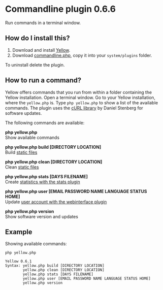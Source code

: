 Commandline plugin 0.6.6
========================
Run commands in a terminal window.

How do I install this?
----------------------
1. Download and install [Yellow](https://github.com/datenstrom/yellow/).  
2. Download [commandline.php](commandline.php?raw=true), copy it into your `system/plugins` folder.  

To uninstall delete the plugin.

How to run a command?
---------------------
Yellow offers commands that you run from within a folder containing the Yellow installation. Open a terminal window.  Go to your Yellow installation, where the `yellow.php` is. Type `php yellow.php` to show a list of the available commands. The plugin uses the [cURL library](https://github.com/bagder/curl) by Daniel Stenberg for software updates.

The following commands are available:

**php yellow.php**  
Show available commands

**php yellow.php build [DIRECTORY LOCATION]**  
Build [static files](http://developers.datenstrom.se/help/web-server-configuration#static-website)

**php yellow.php clean [DIRECTORY LOCATION]**  
Clean [static files](http://developers.datenstrom.se/help/web-server-configuration#static-website)

**php yellow.php stats [DAYS FILENAME]**  
Create [statistics with the stats plugin](https://github.com/datenstrom/yellow-plugins/tree/master/stats)

**php yellow.php user [EMAIL PASSWORD NAME LANGUAGE STATUS HOME]**  
Update [user account with the webinterface plugin](https://github.com/datenstrom/yellow-plugins/tree/master/webinterface)

**php yellow.php version**  
Show software version and updates

Example
-------
Showing available commands:

`php yellow.php`

~~~~
Yellow 0.6.1
Syntax: yellow.php build [DIRECTORY LOCATION]
        yellow.php clean [DIRECTORY LOCATION]
        yellow.php stats [DAYS FILENAME]
        yellow.php user [EMAIL PASSWORD NAME LANGUAGE STATUS HOME]
        yellow.php version
~~~~
